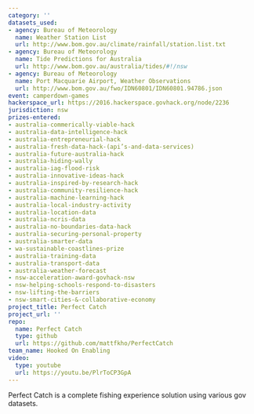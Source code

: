 ```yaml
---
category: ''
datasets_used:
- agency: Bureau of Meteorology
  name: Weather Station List
  url: http://www.bom.gov.au/climate/rainfall/station.list.txt
- agency: Bureau of Meteorology
  name: Tide Predictions for Australia
  url: http://www.bom.gov.au/australia/tides/#!/nsw
- agency: Bureau of Meteorology
  name: Port Macquarie Airport, Weather Observations
  url: http://www.bom.gov.au/fwo/IDN60801/IDN60801.94786.json
event: camperdown-games
hackerspace_url: https://2016.hackerspace.govhack.org/node/2236
jurisdiction: nsw
prizes-entered:
- australia-commerically-viable-hack
- australia-data-intelligence-hack
- australia-entrepreneurial-hack
- australia-fresh-data-hack-(api’s-and-data-services)
- australia-future-australia-hack
- australia-hiding-wally
- australia-iag-flood-risk
- australia-innovative-ideas-hack
- australia-inspired-by-research-hack
- australia-community-resilience-hack
- australia-machine-learning-hack
- australia-local-industry-activity
- australia-location-data
- australia-ncris-data
- australia-no-boundaries-data-hack
- australia-securing-personal-property
- australia-smarter-data
- wa-sustainable-coastlines-prize
- australia-training-data
- australia-transport-data
- australia-weather-forecast
- nsw-acceleration-award-govhack-nsw
- nsw-helping-schools-respond-to-disasters
- nsw-lifting-the-barriers
- nsw-smart-cities-&-collaborative-economy
project_title: Perfect Catch
project_url: ''
repo:
  name: Perfect Catch
  type: github
  url: https://github.com/mattfkho/PerfectCatch
team_name: Hooked On Enabling
video:
  type: youtube
  url: https://youtu.be/PlrToCP3GpA
---
```


Perfect Catch is a complete fishing experience solution using various gov datasets.
